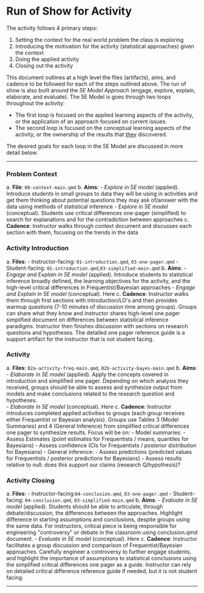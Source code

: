 # Run of Show for Activity

The activity follows 4 primary steps:

1. Setting the context for the real world problem the class is exploring
2. Introducing the motivation for the activity (statistical approaches) given the context
3. Doing the applied activity 
4. Closing out the activity

This document outlines at a high level the files (artifacts), aims, and cadence to be followed for each of the steps outlined above. The run of show is also built around the _5E Model Approach_ (engage, explore, explain, elaborate, and evaluate). The 5E Model is goes through two loops throughout the activity:

- The first loop is focused on the applied learning aspects of the activity, or the application of an approach focused on current issues.
- The second loop is focused on the conceptual learning aspects of the activity, or the ownership of the results that <ins>they</ins> discovered.

The desired goals for each loop in the 5E Model are discussed in more detail below. 

---

### Problem Context

  a. __File__: `00-context-main.qmd`
  b. __Aims__: 
      - _Explore in 5E model_ (applied). Introduce students in small groups to data they will be using in activities and get them thinking about potential questions they may ask of/answer with the data using methods of statistical inference
      - _Explore in 5E model_ (conceptual). Students use critical differences one-pager (simplified) to search for explanations and for the contradiction between approaches
  c. __Cadence__: Instructor walks through context document and discusses each section with them, focusing on the trends in the data


### Activity Introduction
  a. __Files__: 
      - Instructor-facing: `01-introduction.qmd`, `03-one-pager.qmd`
      - Student-facing: `01-introduction.qmd`,`03-simplified-main.qmd` 
  b. __Aims__: 
      - _Engage and Explain in 5E model_ (applied). Introduce students to statistical inference broadly defined, the learning objectives for the activity, and the high-level critical differences in Frequentist/Bayesian approaches 
      -  _Engage and Explain in 5E model_ (conceptual). Here
  c. __Cadence__: Instructor walks them through first sections with introduction/LO's and then provides warmup questions (7-10 minutes of discussion time among groups). Groups can share what they know and instructor shares high-level one pager simplified document on differences between statistical inference paradigms. Instructor then finishes discussion with sections on research questions and hypotheses. The detailed one pager reference guide is a support artifact for the instructor that is not student facing.


### Activity
  a. __Files__: `02a-activity-freq-main.qmd`, `02b-activity-bayes-main.qmd`
  b. __Aims__: 
      - _Elaborate in 5E model_ (applied). Apply the concepts covered in introduction and simplified one pager. Depending on which analysis they received, groups should be able to assess and synthesize output from models and make conclusions related to the research question and hypotheses.  
      - _Elaborate in 5E model_ (conceptual). Here
  c. __Cadence__: Instructor introduces completed applied activities to groups (each group receives either Frequentist or Bayesian analysis). Groups use Tables 3 (Model Summaries) and 4 (General Inference) from simplified critical differences one pager to synthesize results. Focus will be on:
      - Model summaries:
        - Assess Estimates (point estimates for Frequentists / means, quantiles for Bayesians)
        - Assess confidence (CIs for Frequentists / posterior distribution for Bayesians)
      - General inference: 
        - Assess predictions (predicted values for Frequentists / posterior predictions for Bayesians)
        - Assess results relative to null: does this support our claims (research Q/hypothesis)?


### Activity Closing
  a. __Files__: 
      - Instructor-facing:`04-conclusion.qmd`, `03-one-pager.qmd`
      - Student-facing: `04-conclusion.qmd`, `03-simplified-main.qmd`
  b. __Aims__: 
      - _Evaluate in 5E model_ (applied). Students should be able to articulate, through debate/discussion, the differences between the approaches. Highlight difference in starting assumptions and conclusions, despite groups using the same data. For instructors, critical piece is being responsible for engineering "controversy" or debate in the classroom using conclusion.qmd document.
      - _Evaluate in 5E model_ (conceptual). Here
  c. __Cadence__:  Instructor facilitates a group discussion and comparison of Frequentist/Bayesian approaches. Carefully engineer a controversy to further engage students, and highlight the importance of assumptions to statistical conclusions using the simplified critical differences one pager as a guide. Instructor can rely on detailed critical difference reference guide if needed, but it is not student facing.
  
---



















